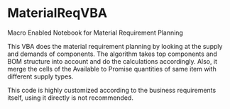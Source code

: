 # MaterialReqVBA
Macro Enabled Notebook for Material Requirement Planning

This VBA does the material requirement planning by looking at the supply and demands of components. The algorithm takes top components and BOM structure into account and do the calculations accordingly. Also, it merge the cells of the Available to Promise quantities of same item with different supply types.

This code is highly customized according to the business requirements itself, using it directly is not recommended.
